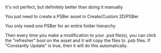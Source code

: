 It's not perfect, but definitely better than doing it manually

You just need to create a PSBer asset in Create/Custom 2D/PSBer

You only need one PSBer for an entire folder hierarchy

Then every time you make a modification to your .psd file(s), you can click the "refresher" bool on the asset and it will copy the files to .psb files. 
If "Constantly Update" is true, then it will do this automatically.
